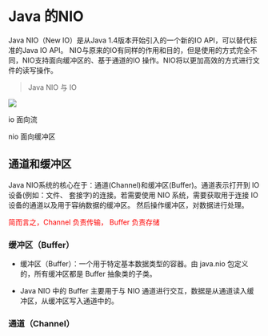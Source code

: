 # Java 的NIO

Java NIO（New IO）是从Java 1.4版本开始引入的一个新的IO API，可以替代标准的Java IO API。
NIO与原来的IO有同样的作用和目的，但是使用的方式完全不同，NIO支持面向缓冲区的、基于通道的IO
操作。NIO将以更加高效的方式进行文件的读写操作。

> Java NIO  与 IO 

![](./img/014.jpg)

io 面向流

nio 面向缓冲区

## 通道和缓冲区

Java NIO系统的核心在于：通道(Channel)和缓冲区(Buffer)。通道表示打开到 IO 设备(例如：文件、
套接字)的连接。若需要使用 NIO 系统，需要获取用于连接 IO 设备的通道以及用于容纳数据的缓冲区。
然后操作缓冲区，对数据进行处理。

<p style="color:red;">简而言之，Channel  负责传输， Buffer  负责存储</p>

### 缓冲区（Buffer）

- 缓冲区（Buffer）：一个用于特定基本数据类型的容器。由 java.nio 包定义的，所有缓冲区都是 Buffer 抽象类的子类。
 
- Java NIO 中的 Buffer 主要用于与 NIO 通道进行交互，数据是从通道读入缓冲区，从缓冲区写入通道中的。

### 通道（Channel）
